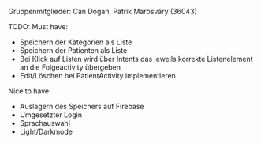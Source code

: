 Gruppenmitglieder: Can Dogan, Patrik Marosváry (36043)

TODO:
Must have:
- Speichern der Kategorien als Liste
- Speichern der Patienten als Liste
- Bei Klick auf Listen wird über Intents das jeweils korrekte Listenelement an die Folgeactivity übergeben
- Edit/Löschen bei PatientActivity implementieren

Nice to have:
- Auslagern des Speichers auf Firebase
- Umgesetzter Login
- Sprachauswahl
- Light/Darkmode

